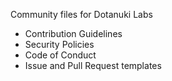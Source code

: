 Community files for Dotanuki Labs

- Contribution Guidelines
- Security Policies
- Code of Conduct
- Issue and Pull Request templates
